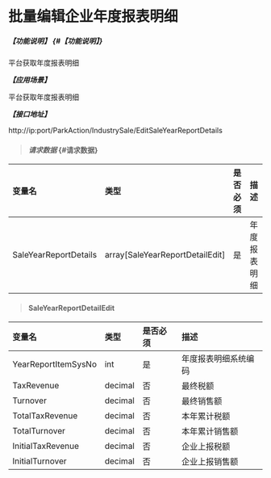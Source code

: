 # 批量编辑企业年度报表明细

##### _【功能说明】_ {#【功能说明】}
平台获取年度报表明细

_**【应用场景】**_

平台获取年度报表明细

_**【接口地址】**_

http://ip:port/ParkAction/IndustrySale/EditSaleYearReportDetails

> #### _请求数据_ {#请求数据}

| 变量名 | 类型 | 是否必须 | 描述 |
| :--- | :--- | :--- | :--- |
| SaleYearReportDetails|array[SaleYearReportDetailEdit]| 是 | 年度报表明细 |


> #### SaleYearReportDetailEdit

| 变量名 | 类型 | 是否必须 | 描述 |
| :--- | :--- | :--- | :--- |
| YearReportItemSysNo | int | 是 | 年度报表明细系统编码 |
| TaxRevenue| decimal | 否 |最终税额|
| Turnover | decimal | 否 |最终销售额|
| TotalTaxRevenue| decimal | 否 |本年累计税额|
| TotalTurnover | decimal | 否 |本年累计销售额|
| InitialTaxRevenue| decimal | 否 |企业上报税额|
| InitialTurnover| decimal | 否 |企业上报销售额|


